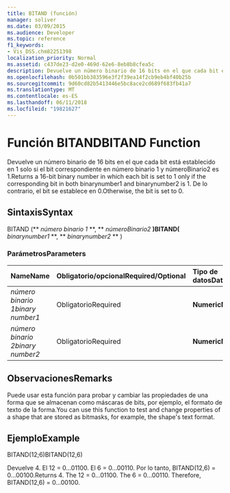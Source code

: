 ```yaml
---
title: BITAND (función)
manager: soliver
ms.date: 03/09/2015
ms.audience: Developer
ms.topic: reference
f1_keywords:
- Vis_DSS.chm82251398
localization_priority: Normal
ms.assetid: c437de23-d2e0-469d-62e6-8eb8b8cfea5c
description: Devuelve un número binario de 16 bits en el que cada bit está establecido en 1 solo si el bit correspondiente en número binario 1 y númeroBinario2 es 1. De lo contrario, el bit se establece en 0.
ms.openlocfilehash: 0b501bb383596e3f2f39ea14f2cb9eb4bf40b25b
ms.sourcegitcommit: 9d60cd82b5413446e5bc8ace2cd689f683fb41a7
ms.translationtype: MT
ms.contentlocale: es-ES
ms.lasthandoff: 06/11/2018
ms.locfileid: "19821627"
---
```

# <a name="bitand-function"></a><span data-ttu-id="b6cc3-104">Función BITAND</span><span class="sxs-lookup"><span data-stu-id="b6cc3-104">BITAND Function</span></span>

<span data-ttu-id="b6cc3-105">Devuelve un número binario de 16 bits en el que cada bit está establecido en 1 solo si el bit correspondiente en número binario 1 y númeroBinario2 es 1.</span><span class="sxs-lookup"><span data-stu-id="b6cc3-105">Returns a 16-bit binary number in which each bit is set to 1 only if the corresponding bit in both binarynumber1 and binarynumber2 is 1.</span></span> <span data-ttu-id="b6cc3-106">De lo contrario, el bit se establece en 0.</span><span class="sxs-lookup"><span data-stu-id="b6cc3-106">Otherwise, the bit is set to 0.</span></span> 
  
## <a name="syntax"></a><span data-ttu-id="b6cc3-107">Sintaxis</span><span class="sxs-lookup"><span data-stu-id="b6cc3-107">Syntax</span></span>

<span data-ttu-id="b6cc3-108">BITAND (** *número binario 1* **, ** *númeroBinario2* **)</span><span class="sxs-lookup"><span data-stu-id="b6cc3-108">BITAND(** *binarynumber1* **, ** *binarynumber2* ** )</span></span> 
  
### <a name="parameters"></a><span data-ttu-id="b6cc3-109">Parámetros</span><span class="sxs-lookup"><span data-stu-id="b6cc3-109">Parameters</span></span>

|<span data-ttu-id="b6cc3-110">**Name**</span><span class="sxs-lookup"><span data-stu-id="b6cc3-110">**Name**</span></span>|<span data-ttu-id="b6cc3-111">**Obligatorio/opcional**</span><span class="sxs-lookup"><span data-stu-id="b6cc3-111">**Required/Optional**</span></span>|<span data-ttu-id="b6cc3-112">**Tipo de datos**</span><span class="sxs-lookup"><span data-stu-id="b6cc3-112">**Data Type**</span></span>|<span data-ttu-id="b6cc3-113">**Descripción**</span><span class="sxs-lookup"><span data-stu-id="b6cc3-113">**Description**</span></span>|
|:-----|:-----|:-----|:-----|
| <span data-ttu-id="b6cc3-114">_número binario 1_</span><span class="sxs-lookup"><span data-stu-id="b6cc3-114">_binary number1_</span></span> <br/> |<span data-ttu-id="b6cc3-115">Obligatorio</span><span class="sxs-lookup"><span data-stu-id="b6cc3-115">Required</span></span>  <br/> |<span data-ttu-id="b6cc3-116">**Numeric**</span><span class="sxs-lookup"><span data-stu-id="b6cc3-116">**Numeric**</span></span> <br/> |<span data-ttu-id="b6cc3-117">El primer número binario de 16 bits.</span><span class="sxs-lookup"><span data-stu-id="b6cc3-117">The first 16-bit binary number.</span></span>  <br/> |
| <span data-ttu-id="b6cc3-118">_número binario 2_</span><span class="sxs-lookup"><span data-stu-id="b6cc3-118">_binary number2_</span></span> <br/> |<span data-ttu-id="b6cc3-119">Obligatorio</span><span class="sxs-lookup"><span data-stu-id="b6cc3-119">Required</span></span>  <br/> |<span data-ttu-id="b6cc3-120">**Numeric**</span><span class="sxs-lookup"><span data-stu-id="b6cc3-120">**Numeric**</span></span> <br/> |<span data-ttu-id="b6cc3-121">El segundo número binario de 16 bits.</span><span class="sxs-lookup"><span data-stu-id="b6cc3-121">The second 16-bit binary number.</span></span>  <br/> |
   
## <a name="remarks"></a><span data-ttu-id="b6cc3-122">Observaciones</span><span class="sxs-lookup"><span data-stu-id="b6cc3-122">Remarks</span></span>

<span data-ttu-id="b6cc3-123">Puede usar esta función para probar y cambiar las propiedades de una forma que se almacenan como máscaras de bits, por ejemplo, el formato de texto de la forma.</span><span class="sxs-lookup"><span data-stu-id="b6cc3-123">You can use this function to test and change properties of a shape that are stored as bitmasks, for example, the shape's text format.</span></span>
  
## <a name="example"></a><span data-ttu-id="b6cc3-124">Ejemplo</span><span class="sxs-lookup"><span data-stu-id="b6cc3-124">Example</span></span>

<span data-ttu-id="b6cc3-125">BITAND(12;6)</span><span class="sxs-lookup"><span data-stu-id="b6cc3-125">BITAND(12,6)</span></span>
  
<span data-ttu-id="b6cc3-p103">Devuelve 4. El 12 = 0...01100. El 6 = 0...00110. Por lo tanto, BITAND(12,6) = 0...00100.</span><span class="sxs-lookup"><span data-stu-id="b6cc3-p103">Returns 4. The 12 = 0...01100. The 6 = 0...00110. Therefore, BITAND(12,6) = 0...00100.</span></span>
  


